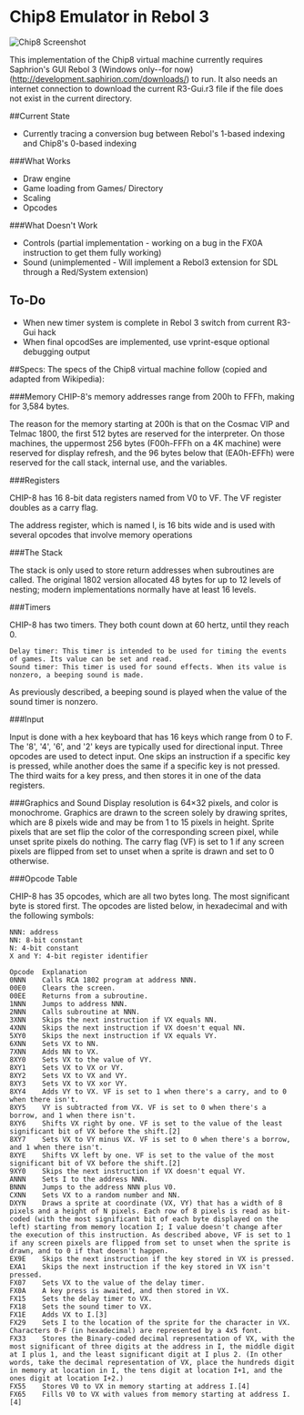 Chip8 Emulator in Rebol 3
=========================

![Chip8 Screenshot](http://i.imgur.com/1eE1g68.jpg)

This implementation of the Chip8 virtual machine currently requires Saphrion's GUI Rebol 3 (Windows only--for now) (http://development.saphirion.com/downloads/) to run.  It also needs an internet connection to download the current R3-Gui.r3 file if the file does not exist in the current directory.

##Current State
- Currently tracing a conversion bug between Rebol's 1-based indexing and Chip8's 0-based indexing

###What Works
- Draw engine
- Game loading from Games/ Directory
- Scaling
- Opcodes

###What Doesn't Work
- Controls (partial implementation - working on a bug in the FX0A instruction to get them fully working)
- Sound (unimplemented - Will implement a Rebol3 extension for SDL through a Red/System extension)

To-Do
-----------
- When new timer system is complete in Rebol 3 switch from current R3-Gui hack
- When final opcodSes are implemented, use vprint-esque optional debugging output

##Specs:
The specs of the Chip8 virtual machine follow (copied and adapted from Wikipedia):

###Memory
CHIP-8's memory addresses range from 200h to FFFh, making for 3,584 bytes. 

The reason for the memory starting at 200h is that on the Cosmac VIP and Telmac 1800, the first 512 bytes are reserved for the interpreter. On those machines, the uppermost 256 bytes (F00h-FFFh on a 4K machine) were reserved for display refresh, and the 96 bytes below that (EA0h-EFFh) were reserved for the call stack, internal use, and the variables.

###Registers

CHIP-8 has 16 8-bit data registers named from V0 to VF. The VF register doubles as a carry flag.

The address register, which is named I, is 16 bits wide and is used with several opcodes that involve memory operations

###The Stack

The stack is only used to store return addresses when subroutines are called. The original 1802 version allocated 48 bytes for up to 12 levels of nesting; modern implementations normally have at least 16 levels.

###Timers

CHIP-8 has two timers. They both count down at 60 hertz, until they reach 0.

    Delay timer: This timer is intended to be used for timing the events of games. Its value can be set and read.
    Sound timer: This timer is used for sound effects. When its value is nonzero, a beeping sound is made.

As previously described, a beeping sound is played when the value of the sound timer is nonzero.

###Input

Input is done with a hex keyboard that has 16 keys which range from 0 to F. The '8', '4', '6', and '2' keys are typically used for directional input. Three opcodes are used to detect input. One skips an instruction if a specific key is pressed, while another does the same if a specific key is not pressed. The third waits for a key press, and then stores it in one of the data registers.

###Graphics and Sound
Display resolution is 64×32 pixels, and color is monochrome. Graphics are drawn to the screen solely by drawing sprites, which are 8 pixels wide and may be from 1 to 15 pixels in height. Sprite pixels that are set flip the color of the corresponding screen pixel, while unset sprite pixels do nothing. The carry flag (VF) is set to 1 if any screen pixels are flipped from set to unset when a sprite is drawn and set to 0 otherwise.

###Opcode Table

CHIP-8 has 35 opcodes, which are all two bytes long. The most significant byte is stored first. The opcodes are listed below, in hexadecimal and with the following symbols:

    NNN: address
    NN: 8-bit constant
    N: 4-bit constant
    X and Y: 4-bit register identifier

    Opcode  Explanation
    0NNN    Calls RCA 1802 program at address NNN.
    00E0 	Clears the screen.
    00EE 	Returns from a subroutine.
    1NNN 	Jumps to address NNN.
    2NNN 	Calls subroutine at NNN.
    3XNN 	Skips the next instruction if VX equals NN.
    4XNN 	Skips the next instruction if VX doesn't equal NN.
    5XY0 	Skips the next instruction if VX equals VY.
    6XNN 	Sets VX to NN.
    7XNN 	Adds NN to VX.
    8XY0 	Sets VX to the value of VY.
    8XY1 	Sets VX to VX or VY.
    8XY2 	Sets VX to VX and VY.
    8XY3 	Sets VX to VX xor VY.
    8XY4 	Adds VY to VX. VF is set to 1 when there's a carry, and to 0 when there isn't.
    8XY5 	VY is subtracted from VX. VF is set to 0 when there's a borrow, and 1 when there isn't.
    8XY6 	Shifts VX right by one. VF is set to the value of the least significant bit of VX before the shift.[2]
    8XY7 	Sets VX to VY minus VX. VF is set to 0 when there's a borrow, and 1 when there isn't.
    8XYE 	Shifts VX left by one. VF is set to the value of the most significant bit of VX before the shift.[2]
    9XY0 	Skips the next instruction if VX doesn't equal VY.
    ANNN 	Sets I to the address NNN.
    BNNN 	Jumps to the address NNN plus V0.
    CXNN 	Sets VX to a random number and NN.
    DXYN 	Draws a sprite at coordinate (VX, VY) that has a width of 8 pixels and a height of N pixels. Each row of 8 pixels is read as bit-coded (with the most significant bit of each byte displayed on the left) starting from memory location I; I value doesn't change after the execution of this instruction. As described above, VF is set to 1 if any screen pixels are flipped from set to unset when the sprite is drawn, and to 0 if that doesn't happen.
    EX9E 	Skips the next instruction if the key stored in VX is pressed.
    EXA1 	Skips the next instruction if the key stored in VX isn't pressed.
    FX07 	Sets VX to the value of the delay timer.
    FX0A 	A key press is awaited, and then stored in VX.
    FX15 	Sets the delay timer to VX.
    FX18 	Sets the sound timer to VX.
    FX1E 	Adds VX to I.[3]
    FX29 	Sets I to the location of the sprite for the character in VX. Characters 0-F (in hexadecimal) are represented by a 4x5 font.
    FX33 	Stores the Binary-coded decimal representation of VX, with the most significant of three digits at the address in I, the middle digit at I plus 1, and the least significant digit at I plus 2. (In other words, take the decimal representation of VX, place the hundreds digit in memory at location in I, the tens digit at location I+1, and the ones digit at location I+2.)
    FX55 	Stores V0 to VX in memory starting at address I.[4]
    FX65 	Fills V0 to VX with values from memory starting at address I.[4]
